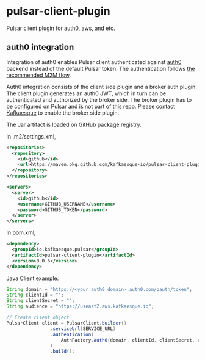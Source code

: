 # pulsar-client-plugin
Pulsar client plugin for auth0, aws, and etc.

## auth0 integration
Integration of auth0 enables Pulsar client authenticated against [auth0](https://www.auth0.com) backend instead of the default Pulsar token. The authentication follows [the recommended M2M flow](https://auth0.com/blog/using-m2m-authorization/). 

Auth0 integration consists of the client side plugin and a broker auth plugin. The client plugin generates an auth0 JWT, which in turn can be authenticated and authorized by the broker side. The broker plugin has to be configured on Pulsar and is not part of this repo. Please contact [Kafkaesque](https://kafkaesque.io/contact/#) to enable the broker side plugin.

The Jar artifact is loaded on GitHub package registry.

In .m2/settings.xml,
``` .m2/settings.xml
<repositories>
  <repository>
    <id>github</id>
    <url>https://maven.pkg.github.com/kafkaesque-io/pulsar-client-plugin</url>
  </repository>
</repositories>

<servers>
  <server>
    <id>github</id>
    <username>GITHUB_USERNAME</username>
    <password>GITHUB_TOKEN</password>
  </server>
</servers>
```

In pom.xml,
```pom.xml
<dependency>
  <groupId>io.kafkaesque.pulsar</groupId>
  <artifactId>pulsar-client-plugin</artifactId>
  <version>0.0.6</version>
</dependency>

```

Java Client example:
``` example.java
String domain = "https://<your auth0 domain>.auth0.com/oauth/token";
String clientId = "";
String clientSecret = "";
String audience = "https://useast2.aws.kafkaesque.io";

// Create client object
PulsarClient client = PulsarClient.builder()
                .serviceUrl(SERVICE_URL)
                .authentication(
                    AuthFactory.auth0(domain, clientId, clientSecret, audience)
                )
                .build();
```
